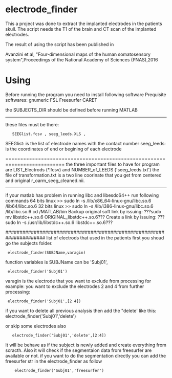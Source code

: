 # electrode_finder
This a project was done to extract the implanted electrodes in the patients skull. The script needs the T1 of the brain and CT scan of the implanted electrodes. 

The result of using the script has been published in 

Avanzini et al, "Four-dimensional maps of the human somatosensory system",Proceedings of the National Academy of Sciences (PNAS),2016



# Using
Before running the program you need to install following software
Prequisite softwares:
    gnumeric
    FSL 
    Freesurfer
    CARET 
    
the SUBJECTS_DIR should be defined before running MATLAB

**************************************************************************

these files must be there:

       SEEGlist.fcsv , seeg_leeds.XLS ,

SEEGlist: is the list of electrode names with the contact number
seeg_leeds: is the coordinates of end or begining of each electrode


==========================================================================
the three important files to have for program are LIST_Electrods (*.fcsv) and
NUMBER_of_LEEDS ('seeg_leeds.txt')
the file of transformation.txt is a two line coorinate that you get from
centered and original r_oarm_seeg_cleaned.nii.

_____________________________________________________________________________
if your matlab has problem in running libc and libesdc64++ run following
commands
64 bits linux >>  sudo ln -s /lib/x86_64-linux-gnu/libc.so.6 /lib64/libc.so.6
32 bits linux >>  sudo ln -s /lib/i386-linux-gnu/libc.so.6 /lib/libc.so.6
cd /MATLAB/bin
    Backup original soft link by issuing: ???sudo mv libstdc++.so.6 ORIGINAL_libstdc++.so.6???
    Create a link by issuing: ???sudo ln -s /usr/lib/libstdc++.so.6 libstdc++.so.6???


######################################################################
list of electrods that used in the patients first you shoud go the subjects folder.

     electrode_finder(SUBJName,varagin)

function variables is SUBJName can be 'Subj01',

     electrode_finder('Subj01')

varagin is the electrode that you want to exclude from processing for example: you want to exclude the electrodes 2 and 4 from further
 processing:

     electrode_finder('Subj01',[2 4])

 if you want to delete all previous analysis then add the "delete' like
 this:
        electrode_finder('Subj01','delete')

or skip some electrodes also
         
       electrode_finder('Subj01','delete',[2:4])

It will be behave as if the subject is newly added and create everything from scracth. Also it will check if the segmentaion data from freesurfer are available or not. if you want to do the segmentation directly you can add the freesurfer str in the electrode_finder as follow

        electrode_finder('Subj01','freesurfer')

